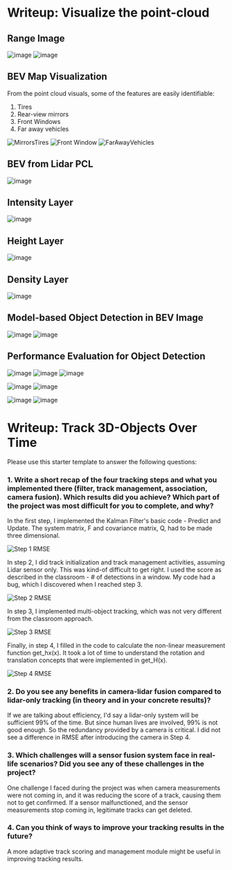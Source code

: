 # Writeup: Visualize the point-cloud 

## Range Image
![image](https://user-images.githubusercontent.com/84423466/164984829-a143d0cd-5b2e-4773-905f-7076f4e0fc21.png)
![image](https://user-images.githubusercontent.com/84423466/164984842-12de04f6-b759-4fdd-b39a-c64777af024b.png)


## BEV Map Visualization
From the point cloud visuals, some of the features are easily identifiable:
1) Tires
2) Rear-view mirrors
3) Front Windows
4) Far away vehicles

![MirrorsTires](https://user-images.githubusercontent.com/84423466/149856910-588df24d-25cc-4147-8129-b9fd12e30858.png)
![Front Window](https://user-images.githubusercontent.com/84423466/149856938-5e792cc3-52f1-4109-b252-c8e025966721.png)
![FarAwayVehicles](https://user-images.githubusercontent.com/84423466/149856960-88fc4973-3098-4e98-be12-c85441d72512.png)

## BEV from Lidar PCL
![image](https://user-images.githubusercontent.com/84423466/164984483-b72c093a-4cd6-4f04-bfa4-1ae3c5a3dde7.png)

## Intensity Layer
![image](https://user-images.githubusercontent.com/84423466/164984504-bbde0088-a01f-4bb5-bc46-6e8e5ee9b5a3.png)

## Height Layer
![image](https://user-images.githubusercontent.com/84423466/164984516-23378eff-b393-4a5f-9436-e5da00f66913.png)

## Density Layer
![image](https://user-images.githubusercontent.com/84423466/164984525-b3c72281-933a-4769-83dc-0184a1a3517c.png)

## Model-based Object Detection in BEV Image
![image](https://user-images.githubusercontent.com/84423466/164983057-93268c34-a7d7-4cb7-8608-fdc90d4d4b4b.png)
![image](https://user-images.githubusercontent.com/84423466/164983419-2f707f4f-457a-4a19-be9c-93c603e0e677.png)

## Performance Evaluation for Object Detection

![image](https://user-images.githubusercontent.com/84423466/164982516-b0085cbf-f09c-416f-9507-2cbe07dde4ba.png)
![image](https://user-images.githubusercontent.com/84423466/164982557-b572a209-83f7-499e-be1b-3f61089d06e7.png)
![image](https://user-images.githubusercontent.com/84423466/164982631-64f632ac-969e-43c6-b4ed-0149f2a8b0f1.png)


![image](https://user-images.githubusercontent.com/84423466/164934374-0e1744f9-9cb2-47d9-aa43-d9dac8b2134f.png)
![image](https://user-images.githubusercontent.com/84423466/164934311-b9515566-57af-488b-bcfd-e8fe1fa72fbd.png)

![image](https://user-images.githubusercontent.com/84423466/164934821-df72f0c3-9545-40fc-8247-499d0221ab24.png)
![image](https://user-images.githubusercontent.com/84423466/164934694-5ffffb54-1570-4195-a804-dacc96310e91.png)



# Writeup: Track 3D-Objects Over Time

Please use this starter template to answer the following questions:

### 1. Write a short recap of the four tracking steps and what you implemented there (filter, track management, association, camera fusion). Which results did you achieve? Which part of the project was most difficult for you to complete, and why?

In the first step, I implemented the Kalman Filter's basic code - Predict and Update. The system matrix, F and covariance matrix, Q, had to be made three dimensional. 

![Step 1 RMSE](https://user-images.githubusercontent.com/84423466/173482765-5fe53799-ae6d-4128-8338-df3c6c33b354.png)

In step 2, I did track initialization and track management activities, assuming Lidar sensor only. This was kind-of difficult to get right. I used the score as described in the classroom - # of detections in a window. My code had a bug, which I discovered when I reached step 3.

![Step 2 RMSE](https://user-images.githubusercontent.com/84423466/173482794-9c306410-9268-46d9-b809-53ed3c8d27c9.png)

In step 3, I implemented multi-object tracking, which was not very different from the classroom approach.

![Step 3 RMSE](https://user-images.githubusercontent.com/84423466/173992738-555c0146-0269-4565-b8f3-374cec246236.png)

Finally, in step 4, I filled in the code to calculate the non-linear measurement function get_hx(x). It took a lot of time to understand the rotation and translation concepts that were implemented in get_H(x).

![Step 4 RMSE](https://user-images.githubusercontent.com/84423466/173992761-798c602f-8a67-4ecc-a23f-61da1deacc89.png)


### 2. Do you see any benefits in camera-lidar fusion compared to lidar-only tracking (in theory and in your concrete results)? 
If we are talking about efficiency, I'd say a lidar-only system will be sufficient 99% of the time. But since human lives are involved, 99% is not good enough. So the redundancy provided by a camera is critical. I did not see a difference in RMSE after introducing the camera in Step 4. 

### 3. Which challenges will a sensor fusion system face in real-life scenarios? Did you see any of these challenges in the project?
One challenge I faced during the project was when camera measurements were not coming in, and it was reducing the score of a track, causing them not to get confirmed. If a sensor malfunctioned, and the sensor measurements stop coming in, legitimate tracks can get deleted.

### 4. Can you think of ways to improve your tracking results in the future?
A more adaptive track scoring and management module might be useful in improving tracking results.
